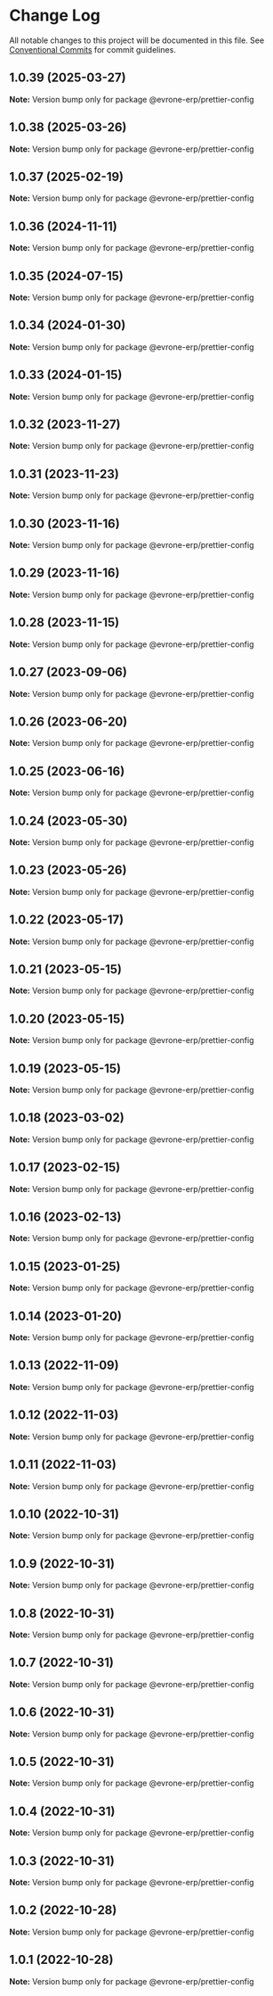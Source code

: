 # Change Log

All notable changes to this project will be documented in this file.
See [Conventional Commits](https://conventionalcommits.org) for commit guidelines.

## 1.0.39 (2025-03-27)

**Note:** Version bump only for package @evrone-erp/prettier-config





## 1.0.38 (2025-03-26)

**Note:** Version bump only for package @evrone-erp/prettier-config





## 1.0.37 (2025-02-19)

**Note:** Version bump only for package @evrone-erp/prettier-config





## 1.0.36 (2024-11-11)

**Note:** Version bump only for package @evrone-erp/prettier-config





## 1.0.35 (2024-07-15)

**Note:** Version bump only for package @evrone-erp/prettier-config





## 1.0.34 (2024-01-30)

**Note:** Version bump only for package @evrone-erp/prettier-config





## 1.0.33 (2024-01-15)

**Note:** Version bump only for package @evrone-erp/prettier-config





## 1.0.32 (2023-11-27)

**Note:** Version bump only for package @evrone-erp/prettier-config





## 1.0.31 (2023-11-23)

**Note:** Version bump only for package @evrone-erp/prettier-config





## 1.0.30 (2023-11-16)

**Note:** Version bump only for package @evrone-erp/prettier-config





## 1.0.29 (2023-11-16)

**Note:** Version bump only for package @evrone-erp/prettier-config





## 1.0.28 (2023-11-15)

**Note:** Version bump only for package @evrone-erp/prettier-config





## 1.0.27 (2023-09-06)

**Note:** Version bump only for package @evrone-erp/prettier-config





## 1.0.26 (2023-06-20)

**Note:** Version bump only for package @evrone-erp/prettier-config





## 1.0.25 (2023-06-16)

**Note:** Version bump only for package @evrone-erp/prettier-config





## 1.0.24 (2023-05-30)

**Note:** Version bump only for package @evrone-erp/prettier-config





## 1.0.23 (2023-05-26)

**Note:** Version bump only for package @evrone-erp/prettier-config





## 1.0.22 (2023-05-17)

**Note:** Version bump only for package @evrone-erp/prettier-config





## 1.0.21 (2023-05-15)

**Note:** Version bump only for package @evrone-erp/prettier-config





## 1.0.20 (2023-05-15)

**Note:** Version bump only for package @evrone-erp/prettier-config





## 1.0.19 (2023-05-15)

**Note:** Version bump only for package @evrone-erp/prettier-config





## 1.0.18 (2023-03-02)

**Note:** Version bump only for package @evrone-erp/prettier-config





## 1.0.17 (2023-02-15)

**Note:** Version bump only for package @evrone-erp/prettier-config





## 1.0.16 (2023-02-13)

**Note:** Version bump only for package @evrone-erp/prettier-config





## 1.0.15 (2023-01-25)

**Note:** Version bump only for package @evrone-erp/prettier-config





## 1.0.14 (2023-01-20)

**Note:** Version bump only for package @evrone-erp/prettier-config





## 1.0.13 (2022-11-09)

**Note:** Version bump only for package @evrone-erp/prettier-config





## 1.0.12 (2022-11-03)

**Note:** Version bump only for package @evrone-erp/prettier-config





## 1.0.11 (2022-11-03)

**Note:** Version bump only for package @evrone-erp/prettier-config





## 1.0.10 (2022-10-31)

**Note:** Version bump only for package @evrone-erp/prettier-config





## 1.0.9 (2022-10-31)

**Note:** Version bump only for package @evrone-erp/prettier-config





## 1.0.8 (2022-10-31)

**Note:** Version bump only for package @evrone-erp/prettier-config





## 1.0.7 (2022-10-31)

**Note:** Version bump only for package @evrone-erp/prettier-config





## 1.0.6 (2022-10-31)

**Note:** Version bump only for package @evrone-erp/prettier-config





## 1.0.5 (2022-10-31)

**Note:** Version bump only for package @evrone-erp/prettier-config





## 1.0.4 (2022-10-31)

**Note:** Version bump only for package @evrone-erp/prettier-config





## 1.0.3 (2022-10-31)

**Note:** Version bump only for package @evrone-erp/prettier-config





## 1.0.2 (2022-10-28)

**Note:** Version bump only for package @evrone-erp/prettier-config





## 1.0.1 (2022-10-28)

**Note:** Version bump only for package @evrone-erp/prettier-config

